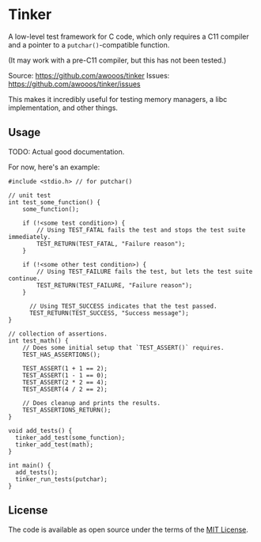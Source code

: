 # Tinker

A low-level test framework for C code, which only requires a C11
compiler and a pointer to a `putchar()`-compatible function.

(It may work with a pre-C11 compiler, but this has not been tested.)

Source: https://github.com/awooos/tinker
Issues: https://github.com/awooos/tinker/issues


This makes it incredibly useful for testing memory managers, a libc
implementation, and other things.

## Usage

TODO: Actual good documentation.

For now, here's an example:

```
#include <stdio.h> // for putchar()

// unit test
int test_some_function() {
    some_function();

    if (!<some test condition>) {
        // Using TEST_FATAL fails the test and stops the test suite immediately.
        TEST_RETURN(TEST_FATAL, "Failure reason");
    }

    if (!<some other test condition>) {
        // Using TEST_FAILURE fails the test, but lets the test suite continue.
        TEST_RETURN(TEST_FAILURE, "Failure reason");
    }

      // Using TEST_SUCCESS indicates that the test passed.
      TEST_RETURN(TEST_SUCCESS, "Success message");
}

// collection of assertions.
int test_math() {
    // Does some initial setup that `TEST_ASSERT()` requires.
    TEST_HAS_ASSERTIONS();

    TEST_ASSERT(1 + 1 == 2);
    TEST_ASSERT(1 - 1 == 0);
    TEST_ASSERT(2 * 2 == 4);
    TEST_ASSERT(4 / 2 == 2);

    // Does cleanup and prints the results.
    TEST_ASSERTIONS_RETURN();
}

void add_tests() {
  tinker_add_test(some_function);
  tinker_add_test(math);
}

int main() {
  add_tests();
  tinker_run_tests(putchar);
}
```

## License

The code is available as open source under the terms of the [MIT License](https://opensource.org/licenses/MIT).
